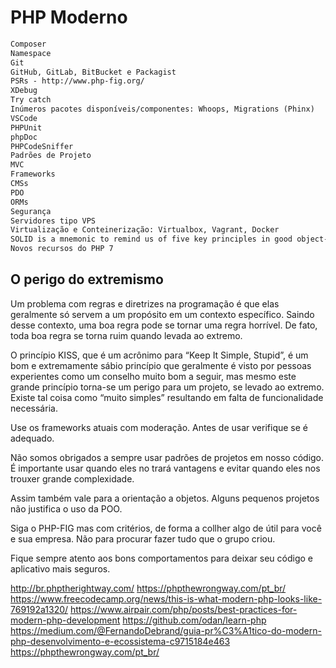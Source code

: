 # PHP Moderno
```html
Composer
Namespace
Git
GitHub, GitLab, BitBucket e Packagist
PSRs - http://www.php-fig.org/
XDebug
Try catch
Inúmeros pacotes disponíveis/componentes: Whoops, Migrations (Phinx)
VSCode
PHPUnit
phpDoc
PHPCodeSniffer
Padrões de Projeto
MVC
Frameworks
CMSs
PDO
ORMs
Segurança
Servidores tipo VPS
Virtualização e Conteinerização: Virtualbox, Vagrant, Docker
SOLID is a mnemonic to remind us of five key principles in good object-oriented software design.
Novos recursos do PHP 7
```
## O perigo do extremismo
Um problema com regras e diretrizes na programação é que elas geralmente só servem a um propósito em um contexto específico. Saindo desse contexto, uma boa regra pode se tornar uma regra horrível. De fato, toda boa regra se torna ruim quando levada ao extremo.

O princípio KISS, que é um acrônimo para “Keep It Simple, Stupid”, é um bom e extremamente sábio princípio que geralmente é visto por pessoas experientes como um conselho muito bom a seguir, mas mesmo este grande princípio torna-se um perigo para um projeto, se levado ao extremo. Existe tal coisa como “muito simples” resultando em falta de funcionalidade necessária.

Use os frameworks atuais com moderação. Antes de usar verifique se é adequado.

Não somos obrigados a sempre usar padrões de projetos em nosso código. É importante usar quando eles no trará vantagens e evitar quando eles nos trouxer grande complexidade.

Assim também vale para a orientação a objetos. Alguns pequenos projetos não justifica o uso da POO.

Siga o PHP-FIG mas com critérios, de forma a collher algo de útil para você e sua empresa. Não para procurar fazer tudo que o grupo criou.

Fique sempre atento aos bons comportamentos para deixar seu código e aplicativo mais seguros.

http://br.phptherightway.com/
https://phpthewrongway.com/pt_br/
https://www.freecodecamp.org/news/this-is-what-modern-php-looks-like-769192a1320/
https://www.airpair.com/php/posts/best-practices-for-modern-php-development
https://github.com/odan/learn-php
https://medium.com/@FernandoDebrand/guia-pr%C3%A1tico-do-modern-php-desenvolvimento-e-ecossistema-c9715184e463
https://phpthewrongway.com/pt_br/
